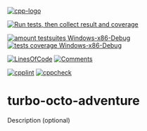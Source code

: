 [![cpp-logo](https://img.shields.io/badge/C++v14-Solutions-blue.svg?style=flat&logo=c%2B%2B)](
https://en.wikipedia.org/wiki/C++
)

[![Run tests, then collect result and coverage](https://github.com/Alexovsky5/turbo-octo-adventure/actions/workflows/TestsResultAndCoverage.yml/badge.svg)](https://github.com/Alexovsky5/turbo-octo-adventure/actions/workflows/TestsResultAndCoverage.yml)

[![amount testsuites Windows-x86-Debug](
https://gist.githubusercontent.com/Alexovsky5/2af621bdd237231125e907ea81b1f8a8/raw/GoogleTest-testsuites-Windows-x86-Debug.svg
)](
https://alexovsky5.github.io/sturdy-octo-disco/GoogleTestCombinedOutput/GoogleTestCombinedOutput.html
)
[![tests coverage Windows-x86-Debug](
https://gist.githubusercontent.com/Alexovsky5/2af621bdd237231125e907ea81b1f8a8/raw/TestsCoverage-Occ-Windows-x86-Debug.svg
)](
https://alexovsky5.github.io/sturdy-octo-disco/HtmlReportOcc/index.html
)

[![LinesOfСode](
https://gist.githubusercontent.com/Alexovsky5/2af621bdd237231125e907ea81b1f8a8/raw/Metrixpp-LinesOfСode.svg
)](
https://alexovsky5.github.io/sturdy-octo-disco/metrixpp.txt
)
[![Comments](
https://gist.githubusercontent.com/Alexovsky5/2af621bdd237231125e907ea81b1f8a8/raw/Metrixpp-Comments.svg
)](
https://alexovsky5.github.io/sturdy-octo-disco/metrixpp.txt
)

[![cpplint](https://gist.githubusercontent.com/Alexovsky5/2af621bdd237231125e907ea81b1f8a8/raw/GoogleStyle_cpplint.svg)](
https://alexovsky5.github.io/sturdy-octo-disco/cpplint.xml
)
[![cppcheck](https://gist.githubusercontent.com/Alexovsky5/2af621bdd237231125e907ea81b1f8a8/raw/StaticAnalysis_cppcheck.svg)](
https://alexovsky5.github.io/sturdy-octo-disco/cppcheck.xml
)

<!-- 
[![cpp-linter](https://github.com/cpp-linter/cpp-linter-action/actions/workflows/cpp-linter.yml/badge.svg)](https://github.com/cpp-linter/cpp-linter-action/actions/workflows/cpp-linter.yml)
[![cccc](https://github.com/sarnold/cccc-action/actions/workflows/main.yml/badge.svg)](https://github.com/sarnold/cccc-action/actions/workflows/main.yml)
-->

# turbo-octo-adventure
Description (optional)
